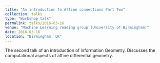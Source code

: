 ```yaml
---
title: "An introduction to Affine connections Part Two"
collection: talks
type: "Workshop talk"
permalink: talks/2016-03-16
venue: "Machine Learning reading group (University of Birmingham)"
date: 2016-03-16
location: "Birmingham, UK"
---
```


The second talk of an introduction of Information Geometry. Discusses the computational aspects of affine differential geometry.

